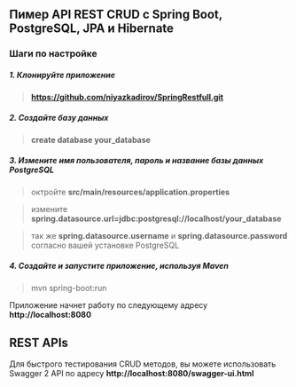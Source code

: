 ## Пимер API REST CRUD с Spring Boot, PostgreSQL, JPA и Hibernate

### Шаги по настройке

##### 1. Клонируйте приложение

> **https://github.com/niyazkadirov/SpringRestfull.git**

##### 2. Создайте базу данных

> **create database your_database**

##### 3. Измените имя пользователя, пароль и название базы данных PostgreSQL

> октройте **src/main/resources/application.properties**  

> измените **spring.datasource.url=jdbc:postgresql://localhost/your_database**   

> так же **spring.datasource.username** и **spring.datasource.password** согласно вашей установке PostgreSQL 

##### 4. Создайте и запустите приложение, используя Maven

> mvn spring-boot:run

Приложение начнет работу по следующему адресу **http://localhost:8080**

## REST APIs

Для быстрого тестирования CRUD методов, вы можете использовать Swagger 2 API по адресу **http://localhost:8080/swagger-ui.html**
